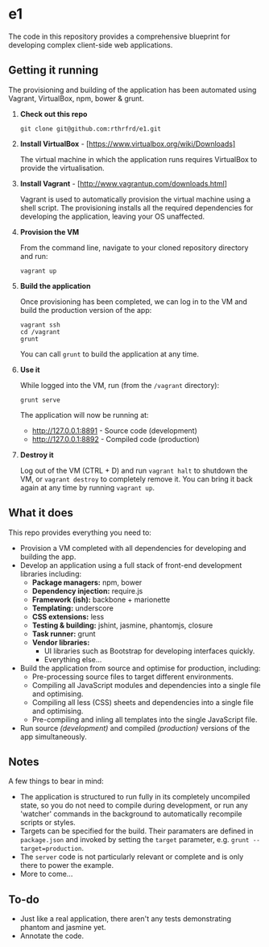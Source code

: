 e1
==

The code in this repository provides a comprehensive blueprint for developing complex client-side web applications.

## Getting it running

The provisioning and building of the application has been automated using Vagrant, VirtualBox, npm, bower & grunt.

 1. **Check out this repo**

    ```
    git clone git@github.com:rthrfrd/e1.git
    ```

 2. **Install VirtualBox** - [https://www.virtualbox.org/wiki/Downloads]

    The virtual machine in which the application runs requires VirtualBox to provide the virtualisation.

 3. **Install Vagrant** - [http://www.vagrantup.com/downloads.html]

    Vagrant is used to automatically provision the virtual machine using a shell script.
    The provisioning installs all the required dependencies for developing the application, leaving your OS unaffected.

 3. **Provision the VM**

    From the command line, navigate to your cloned repository directory and run:
    ```
    vagrant up
    ```
    
 4. **Build the application**

    Once provisioning has been completed, we can log in to the VM and build the production version of the app:
    ```
    vagrant ssh
    cd /vagrant
    grunt
    ```
    You can call `grunt` to build the application at any time.
    
 5. **Use it**
    
    While logged into the VM, run (from the `/vagrant` directory):
    ```
    grunt serve
    ```
    The application will now be running at:
      * http://127.0.0.1:8891 - Source code (development)
      * http://127.0.0.1:8892 - Compiled code (production)

 6. **Destroy it**
    
    Log out of the VM (CTRL + D) and run `vagrant halt` to shutdown the VM, or `vagrant destroy` to completely remove it. You can bring it back again at any time by running `vagrant up`.

## What it does

This repo provides everything you need to:

  * Provision a VM completed with all dependencies for developing and building the app.
  * Develop an application using a full stack of front-end development libraries including:
    * __Package managers:__ npm, bower
    * __Dependency injection:__ require.js
    * __Framework (ish):__ backbone + marionette
    * __Templating:__ underscore
    * __CSS extensions:__ less
    * __Testing & building:__ jshint, jasmine, phantomjs, closure
    * __Task runner:__ grunt
    * __Vendor libraries:__
      * UI libraries such as Bootstrap for developing interfaces quickly.
      * Everything else...
  * Build the application from source and optimise for production, including:
    * Pre-processing source files to target different environments.
    * Compiling all JavaScript modules and dependencies into a single file and optimising.
    * Compiling all less (CSS) sheets and dependencies into a single file and optimising.
    * Pre-compiling and inling all templates into the single JavaScript file.
  * Run source *(development)* and compiled *(production)* versions of the app simultaneously.


## Notes

A few things to bear in mind:

  * The application is structured to run fully in its completely uncompiled state, so you do not need to compile during development, or run any 'watcher' commands in the background to automatically recompile scripts or styles.
  * Targets can be specified for the build. Their paramaters are defined in `package.json` and invoked by setting the `target` parameter, e.g. `grunt --target=production`.
  * The `server` code is not particularly relevant or complete and is only there to power the example.
  * More to come...

## To-do
  * Just like a real application, there aren't any tests demonstrating phantom and jasmine yet.
  * Annotate the code.
